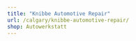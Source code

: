 ```yaml
---
title: "Knibbe Automotive Repair"
url: /calgary/knibbe-automotive-repair/
shop: Autowerkstatt
---
```

